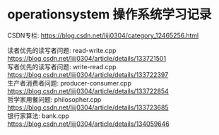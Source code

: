 # operationsystem 操作系统学习记录  
CSDN专栏: 
<https://blog.csdn.net/lijj0304/category_12465256.html>  

读者优先的读写者问题: read-write.cpp  
<https://blog.csdn.net/lijj0304/article/details/133721501>  
写者优先的读写者问题: write-read.cpp  
<https://blog.csdn.net/lijj0304/article/details/133722397>  
生产者消费者问题: producer-consumer.cpp  
<https://blog.csdn.net/lijj0304/article/details/133722854>  
哲学家用餐问题: philosopher.cpp  
<https://blog.csdn.net/lijj0304/article/details/133723685>  
银行家算法: bank.cpp  
<https://blog.csdn.net/lijj0304/article/details/134059646>
